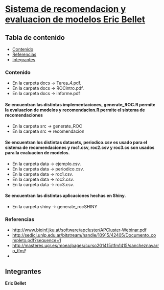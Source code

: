 # [Sistema de recomendacion y evaluacion de modelos Eric Bellet](https://github.com/ericbellet/recomendacion-modelos)

## Tabla de contenido

* [Contenido](#contenido)
* [Referencias](#referencias)
* [Integrantes](#integrantes)


### Contenido
* En la carpeta docs -> Tarea_4.pdf.
* En la carpeta docs -> ROCintro.pdf.
* En la carpeta docs -> informe.pdf

#### Se encuentran las distintas implementaciones, generate_ROC.R permite la evaluacion de modelos y recomendacion.R permite el sistema de recomendaciones
* En la carpeta src -> generate_ROC
* En la carpeta src -> recomendacion

#### Se encuentran los distintas datasets, periodico.csv es usado para el sistema de recomendaciones y roc1.csv, roc2.csv y roc3.cs son usados para la evaluacion de modelos.
* En la carpeta data -> ejemplo.csv.
* En la carpeta data -> periodico.csv.
* En la carpeta data -> roc1.csv.
* En la carpeta data -> roc2.csv.
* En la carpeta data -> roc3.csv.

#### Se encuentran las distintas aplicaciones hechas en Shiny.
* En la carpeta shiny -> generate_rocSHINY

### Referencias
* http://www.bioinf.jku.at/software/apcluster/APCluster-Webinar.pdf
* http://sedici.unlp.edu.ar/bitstream/handle/10915/42405/Documento_completo.pdf?sequence=1
* http://masteres.ugr.es/moea/pages/curso201415/tfm1415/sancheznavarro_tfm/!
*

## Integrantes

**Eric Bellet**